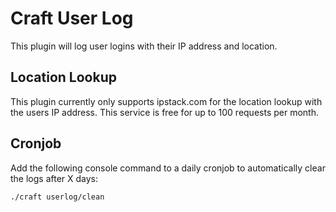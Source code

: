 # Craft User Log

This plugin will log user logins with their IP address and location.

## Location Lookup

This plugin currently only supports ipstack.com for the location lookup with the users IP address.
This service is free for up to 100 requests per month.

## Cronjob

Add the following console command to a daily cronjob to automatically
clear the logs after X days:

    ./craft userlog/clean